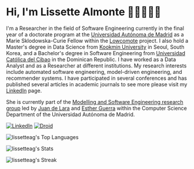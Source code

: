 # Hi, I'm Lissette Almonte 👩🏾‍💻🌌🦕
I'm a Researcher in the field of Software Engineering currently in the final year of a doctorate program at the [Universidad Autónoma de Madrid](https://www.uam.es/uam/en/inicio) as a Marie Sklodowska-Curie Fellow within the [Lowcomote](https://www.lowcomote.eu/) project. I also hold a Master's degree in Data Science from [Kookmin University](https://english.kookmin.ac.kr/) in Seoul, South Korea, and a Bachelor's degree in Software Engineering from [Universidad Católica del Cibao](https://www.ucateci.edu.do/) in the Dominican Republic. I have worked as a Data Analyst and as a Researcher at different institutions. My research interests include automated software engineering, model-driven engineering, and recommender systems. I have participated in several conferences and has published several articles in academic journals to see more please visit my [LinkedIn](https://www.linkedin.com/in/lissettealmontegarcia/) page.

She is currently part of the [Modelling and Software Engineering research group](http://miso.es/index.html) led by [Juan de Lara](http://arantxa.ii.uam.es/~jlara/) and [Esther Guerra](http://arantxa.ii.uam.es/~eguerra/) within the Computer Science Department of the Universidad Autónoma de Madrid. 

[![LinkedIn](https://img.shields.io/badge/linkedin-profile-blue)](https://www.linkedin.com/in/lissettealmontegarcia/)
[![Droid](https://img.shields.io/badge/Droid-webpage-blueviolet)](https://droid-dsl.github.io/#page-top)

![lissetteag's Top Languages](https://github-readme-stats.vercel.app/api/top-langs/?username=lissetteag&theme=tokyonight&show_icons=true&hide_border=true&layout=compact)

![lissetteag's Stats](https://github-readme-stats.vercel.app/api?username=lissetteag&theme=tokyonight&show_icons=true&hide_border=true&count_private=true)

![lissetteag's Streak](https://github-readme-streak-stats.herokuapp.com/?user=lissetteag&theme=tokyonight&hide_border=true)
